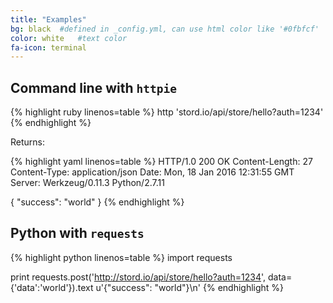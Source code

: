 ```yaml
---
title: "Examples"
bg: black  #defined in _config.yml, can use html color like '#0fbfcf'
color: white   #text color
fa-icon: terminal
---
```


## Command line with `httpie`


{% highlight ruby linenos=table %}
http 'stord.io/api/store/hello?auth=1234'
{% endhighlight %}

Returns:

{% highlight yaml linenos=table %}
HTTP/1.0 200 OK
Content-Length: 27
Content-Type: application/json
Date: Mon, 18 Jan 2016 12:31:55 GMT
Server: Werkzeug/0.11.3 Python/2.7.11

{
    "success": "world"
}
{% endhighlight %}

## Python with `requests`

{% highlight python linenos=table %}
import requests

print requests.post('http://stord.io/api/store/hello?auth=1234', data={'data':'world'}).text
u'{"success": "world"}\n'
{% endhighlight %}
